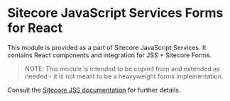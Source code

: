 # Sitecore JavaScript Services Forms for React

This module is provided as a part of Sitecore JavaScript Services. It contains React components and integration for JSS + Sitecore Forms.

> NOTE: This module is intended to be copied from and extended as needed - it is not meant to be a heavyweight forms implementation.

Consult the [Sitecore JSS documentation](https://jss.sitecore.com) for further details.

